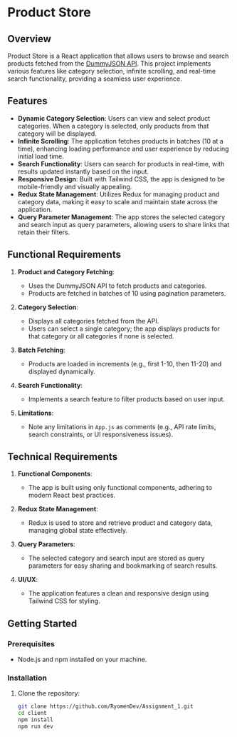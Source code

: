 # Product Store

## Overview

Product Store is a React application that allows users to browse and search products fetched from the [DummyJSON API](https://dummyjson.com). This project implements various features like category selection, infinite scrolling, and real-time search functionality, providing a seamless user experience.

## Features

- **Dynamic Category Selection**: Users can view and select product categories. When a category is selected, only products from that category will be displayed.
- **Infinite Scrolling**: The application fetches products in batches (10 at a time), enhancing loading performance and user experience by reducing initial load time.
- **Search Functionality**: Users can search for products in real-time, with results updated instantly based on the input.
- **Responsive Design**: Built with Tailwind CSS, the app is designed to be mobile-friendly and visually appealing.
- **Redux State Management**: Utilizes Redux for managing product and category data, making it easy to scale and maintain state across the application.
- **Query Parameter Management**: The app stores the selected category and search input as query parameters, allowing users to share links that retain their filters.

## Functional Requirements

1. **Product and Category Fetching**:
   - Uses the DummyJSON API to fetch products and categories.
   - Products are fetched in batches of 10 using pagination parameters.

2. **Category Selection**:
   - Displays all categories fetched from the API.
   - Users can select a single category; the app displays products for that category or all categories if none is selected.

3. **Batch Fetching**:
   - Products are loaded in increments (e.g., first 1-10, then 11-20) and displayed dynamically.

4. **Search Functionality**:
   - Implements a search feature to filter products based on user input.

5. **Limitations**:
   - Note any limitations in `App.js` as comments (e.g., API rate limits, search constraints, or UI responsiveness issues).

## Technical Requirements

1. **Functional Components**:
   - The app is built using only functional components, adhering to modern React best practices.

2. **Redux State Management**:
   - Redux is used to store and retrieve product and category data, managing global state effectively.

3. **Query Parameters**:
   - The selected category and search input are stored as query parameters for easy sharing and bookmarking of search results.

4. **UI/UX**:
   - The application features a clean and responsive design using Tailwind CSS for styling.

## Getting Started

### Prerequisites

- Node.js and npm installed on your machine.

### Installation

1. Clone the repository:
   ```bash
   git clone https://github.com/RyomenDev/Assignment_1.git
   cd client
   npm install
   npm run dev
   ```
